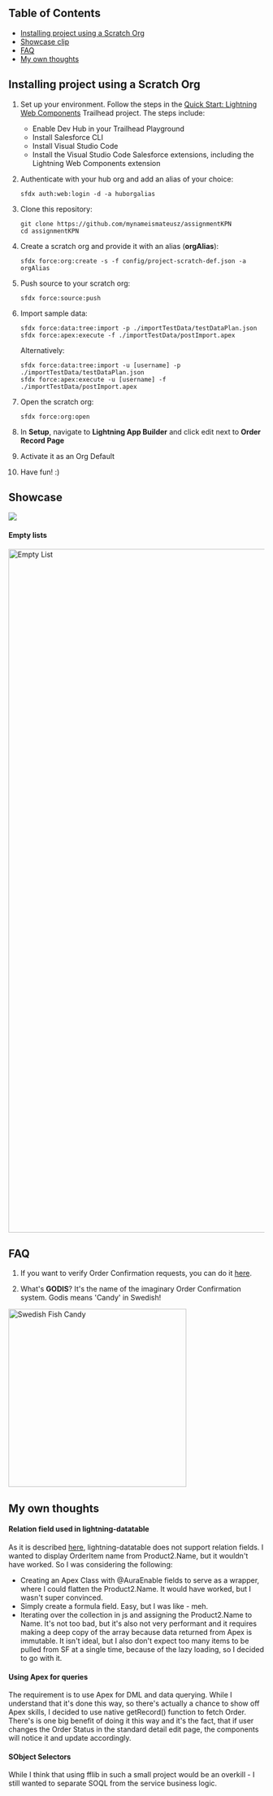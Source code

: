 ## Table of Contents

-   [Installing project using a Scratch Org](#installing-project-using-a-scratch-org)
-   [Showcase clip](#showcase)
-   [FAQ](#faq)
-   [My own thoughts](#my-own-thoughts)

## Installing project using a Scratch Org

1. Set up your environment. Follow the steps in the [Quick Start: Lightning Web Components](https://trailhead.salesforce.com/content/learn/projects/quick-start-lightning-web-components/) Trailhead project. The steps include:

    - Enable Dev Hub in your Trailhead Playground
    - Install Salesforce CLI
    - Install Visual Studio Code
    - Install the Visual Studio Code Salesforce extensions, including the Lightning Web Components extension

1. Authenticate with your hub org and add an alias of your choice:

    ```
    sfdx auth:web:login -d -a huborgalias
    ```

1. Clone this repository:

    ```
    git clone https://github.com/mynameismateusz/assignmentKPN
    cd assignmentKPN
    ```

1. Create a scratch org and provide it with an alias (**orgAlias**):

    ```
    sfdx force:org:create -s -f config/project-scratch-def.json -a orgAlias
    ```

1. Push source to your scratch org:

    ```
    sfdx force:source:push
    ```

1. Import sample data:

    ```
    sfdx force:data:tree:import -p ./importTestData/testDataPlan.json
    sfdx force:apex:execute -f ./importTestData/postImport.apex
    ```
    Alternatively:
    ```
    sfdx force:data:tree:import -u [username] -p ./importTestData/testDataPlan.json
    sfdx force:apex:execute -u [username] -f ./importTestData/postImport.apex
    ```

1. Open the scratch org:

    ```
    sfdx force:org:open
    ```

1. In **Setup**, navigate to **Lightning App Builder** and click edit next to **Order Record Page**

1. Activate it as an Org Default

1. Have fun! :)

## Showcase

<img src="img/Showcase.gif">

#### Empty lists

<img width="1344" alt="Empty List" src="https://user-images.githubusercontent.com/80535755/111164001-e8fa2780-859d-11eb-979d-3a73e9250093.png">


## FAQ

1. If you want to verify Order Confirmation requests, you can do it [here](https://godis-orders.requestcatcher.com/).

1. What's **GODIS**? It's the name of the imaginary Order Confirmation system. Godis means 'Candy' in Swedish!
<img src="https://user-images.githubusercontent.com/80535755/111089447-39d13800-852c-11eb-8a1b-5327ac7c9084.png" width="350" title="Swedish Fish Candy">


## My own thoughts

#### Relation field used in lightning-datatable

As it is described [here](https://trailblazer.salesforce.com/ideaView?id=0873A000000lLXYQA2), lightning-datatable does not support relation fields. I wanted to display OrderItem name from Product2.Name, but it wouldn't have worked. So I was considering the following:
* Creating an Apex Class with @AuraEnable fields to serve as a wrapper, where I could flatten the Product2.Name. It would have worked, but I wasn't super convinced.
* Simply create a formula field. Easy, but I was like - meh.
* Iterating over the collection in js and assigning the Product2.Name to Name. It's not too bad, but it's also not very performant and it requires making a deep copy of the array because data returned from Apex is immutable. It isn't ideal, but I also don't expect too many items to be pulled from SF at a single time, because of the lazy loading, so I decided to go with it.

#### Using Apex for queries

The requirement is to use Apex for DML and data querying. While I understand that it's done this way, so there's actually a chance to show off Apex skills, I decided to use native getRecord() function to fetch Order. There's is one big benefit of doing it this way and it's the fact, that if user changes the Order Status in the standard detail edit page, the components will notice it and update accordingly.

#### SObject Selectors

While I think that using fflib in such a small project would be an overkill - I still wanted to separate SOQL from the service business logic.


